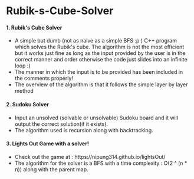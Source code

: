 # Rubik-s-Cube-Solver
<h4>1. Rubik's Cube Solver </h4>   
<ul>
  <li> A simple but dumb (not as naive as a simple BFS :p ) C++ program which solves the Rubik's cube. The algorithm is not the most efficient but it works just fine as long as the input provided by the user is in the correct manner and order otherwise the code just slides into an infinite loop :) </li>
  <li>The manner in which the input is to be provided has been included in the comments properly!</li> 
  <li>The overview of the algorithm is that it follows the simple layer by layer method</li>
</ul>

<h4>2. Sudoku Solver </h4>   
<ul>
  <li>Input an unsolved (solvable or unsolvable) Sudoku board and it will output the correct solution(if it exists).</li>
  <li>The algorithm used is recursion along with backtracking.</li>
</ul>

<h4>3. Lights Out Game with a solver! </h4>   
<ul>
  <li>Check out the game at : https://nipung314.github.io/lightsOut/</li>
  <li>The algorithm for the solver is a BFS with a time complexity : O(2 ^ (n * n)) along with the parent map.</li>
</ul>
